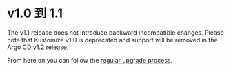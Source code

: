 # v1.0 到 1.1

The v1.1 release does not introduce backward incompatible changes. Please note that Kustomize v1.0 is deprecated and
support will be removed in the Argo CD v1.2 release.

From here on you can follow the [regular upgrade process](./overview.md).